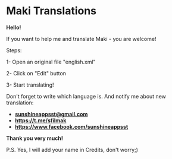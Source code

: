 # Maki Translations

**Hello!**

If you want to help me and translate Maki - you are welcome!

Steps:
 
 1- Open an original file "english.xml"

2- Click on "Edit" button 

3- Start translating!


Don't forget to write which language is. And notify me about new translation: 

- **sunshineappsst@gmail.com** 
- **https://t.me/sfilmak**
- **https://www.facebook.com/sunshineappsst**

**Thank you very much!**

P.S. Yes, I will add your name in Credits, don't worry;)
